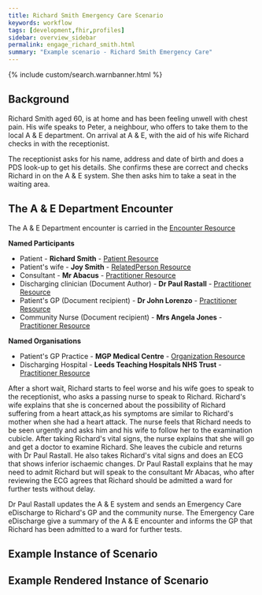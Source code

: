 ```yaml
---
title: Richard Smith Emergency Care Scenario
keywords: workflow
tags: [development,fhir,profiles]
sidebar: overview_sidebar
permalink: engage_richard_smith.html
summary: "Example scenario - Richard Smith Emergency Care"
---
```


{% include custom/search.warnbanner.html %}

## Background ##

Richard Smith aged 60, is at home and has been feeling unwell with chest pain. His wife speaks to Peter, a neighbour, who offers to take them to the local A & E department. On arrival at A & E, with the aid of his wife Richard checks in with the receptionist. 

The receptionist asks for his name, address and date of birth and does a PDS look-up to get his details. She confirms these are correct and checks Richard in on the A & E system. She then asks him to take a seat in the waiting area.

## The A & E Department Encounter ##

The A & E Department encounter is carried in the [Encounter Resource](https://fhir.nhs.uk/STU3/StructureDefinition/CareConnect-ITK-Encounter-1)

**Named Participants**

- Patient - **Richard Smith** - [Patient Resource](https://fhir.hl7.org.uk/STU3/StructureDefinition/CareConnect-Patient-1)
- Patient's wife - **Joy Smith** - [RelatedPerson Resource](https://fhir.nhs.uk/STU3/StructureDefinition/ITK-RelatedPerson-1)
- Consultant - **Mr Abacus** - [Practitioner Resource](https://fhir.hl7.org.uk/STU3/StructureDefinition/CareConnect-Practitioner-1)
- Discharging clinician (Document Author) - **Dr Paul Rastall** - [Practitioner Resource](https://fhir.hl7.org.uk/STU3/StructureDefinition/CareConnect-Practitioner-1)
- Patient's GP (Document recipient) - **Dr John Lorenzo** - [Practitioner Resource](https://fhir.hl7.org.uk/STU3/StructureDefinition/CareConnect-Practitioner-1)
- Community Nurse (Document recipient) - **Mrs Angela Jones** - [Practitioner Resource](https://fhir.hl7.org.uk/STU3/StructureDefinition/CareConnect-Practitioner-1)

**Named Organisations**

- Patient's GP Practice - **MGP Medical Centre** - [Organization Resource](https://fhir.hl7.org.uk/STU3/StructureDefinition/CareConnect-Organization-1)
- Discharging Hospital - **Leeds Teaching Hospitals NHS Trust** - [Practitioner Resource](https://fhir.hl7.org.uk/STU3/StructureDefinition/CareConnect-Practitioner-1)


After a short wait, Richard starts to feel worse and his wife goes to speak to the receptionist, who asks a passing nurse to speak to Richard. Richard's wife explains that she is concerned about the possibility of Richard suffering from a heart attack,as his symptoms are similar to Richard's mother when she had a heart attack. The nurse feels that Richard needs to be seen urgently and asks him and his wife to follow her to the examination cubicle. After taking Richard's vital signs, the nurse explains that she will go and get a doctor to examine Richard. She leaves the cubicle and returns with Dr Paul Rastall. He also takes Richard's vital signs and does an ECG that shows inferior ischaemic changes. Dr Paul Rastall explains that he may need to admit Richard but will speak to the consultant Mr Abacas, who after reviewing the ECG agrees that Richard should be admitted a ward for further tests without delay. 

Dr Paul Rastall updates the A & E system and sends an Emergency Care eDischarge to Richard's GP and the community nurse. The Emergency Care eDischarge give a summary of the A & E encounter and informs the GP that Richard has been admitted to a ward for further tests. 

## Example Instance of Scenario ##   

<script src="https://gist.github.com/IOPS-DEV/1a532eb43b226dcd6ce26a6b698019f4.js"></script>

## Example Rendered Instance of Scenario ##